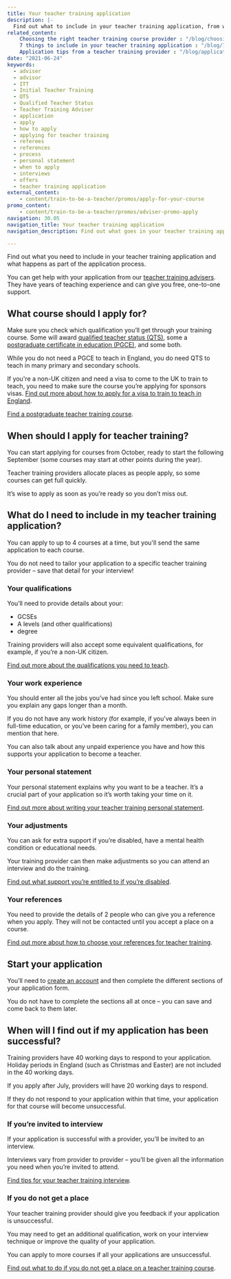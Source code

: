 ```yaml
---
title: Your teacher training application
description: |-
  Find out what to include in your teacher training application, from writing your personal statement to choosing your references.
related_content:
    Choosing the right teacher training course provider : "/blog/choosing-the-right-teacher-training-course-provider"
    7 things to include in your teacher training application : "/blog/7-things-to-include-in-your-teacher-training-application"
    Application tips from a teacher training provider : "/blog/application-tips-from-a-teacher-training-provider"
date: "2021-06-24"
keywords:
  - adviser
  - advisor
  - ITT
  - Initial Teacher Training
  - QTS
  - Qualified Teacher Status
  - Teacher Training Adviser
  - application
  - apply
  - how to apply
  - applying for teacher training
  - referees
  - references
  - process
  - personal statement
  - when to apply
  - interviews
  - offers
  - teacher training application
external_content:
    - content/train-to-be-a-teacher/promos/apply-for-your-course
promo_content:
    - content/train-to-be-a-teacher/promos/adviser-promo-apply
navigation: 30.05
navigation_title: Your teacher training application
navigation_description: Find out what goes in your teacher training application and when to apply.

---
```


Find out what you need to include in your teacher training application and what happens as part of the application process. 

You can get help with your application from our [teacher training advisers](/teacher-training-advisers). They have years of teaching experience and can give you free, one-to-one support. 

## What course should I apply for? 

Make sure you check which qualification you’ll get through your training course. Some will award [qualified teacher status (QTS)](/what-is-qts), some a [postgraduate certificate in education (PGCE)](/what-is-a-pgce), and some both. 

While you do not need a PGCE to teach in England, you do need QTS to teach in many primary and secondary schools.

<div class="inset">
<p>If you're a non-UK citizen and need a visa to come to the UK to train to teach, you need to make sure the course you’re applying for sponsors visas. <a href="/non-uk-teachers/visas-for-non-uk-trainees">Find out more about how to apply for a visa to train to teach in England</a>.</p>

</div>

[Find a postgraduate teacher training course](https://www.find-postgraduate-teacher-training.service.gov.uk/). 

## When should I apply for teacher training? 

You can start applying for courses from October, ready to start the following September (some courses may start at other points during the year).   

Teacher training providers allocate places as people apply, so some courses can get full quickly. 

It’s wise to apply as soon as you’re ready so you don’t miss out. 

## What do I need to include in my teacher training application? 

You can apply to up to 4 courses at a time, but you'll send the same application to each course. 

You do not need to tailor your application to a specific teacher training provider – save that detail for your interview! 

### Your qualifications 

You’ll need to provide details about your: 

* GCSEs 
* A levels (and other qualifications) 
* degree 

Training providers will also accept some equivalent qualifications, for example, if you’re a non-UK citizen. 

[Find out more about the qualifications you need to teach](/is-teaching-right-for-me/qualifications-you-need-to-teach). 

### Your work experience 

You should enter all the jobs you’ve had since you left school. Make sure you explain any gaps longer than a month. 

If you do not have any work history (for example, if you’ve always been in full-time education, or you’ve been caring for a family member), you can mention that here. 

You can also talk about any unpaid experience you have and how this supports your application to become a teacher. 

### Your personal statement 

Your personal statement explains why you want to be a teacher. It’s a crucial part of your application so it’s worth taking your time on it. 

[Find out more about writing your teacher training personal statement](/how-to-apply/teacher-training-personal-statement). 

### Your adjustments 

You can ask for extra support if you’re disabled, have a mental health condition or educational needs. 

Your training provider can then make adjustments so you can attend an interview and do the training. 

[Find out what support you’re entitled to if you’re disabled](/funding-and-support/if-youre-disabled). 

### Your references 

You need to provide the details of 2 people who can give you a reference when you apply. They will not be contacted until you accept a place on a course. 

[Find out more about how to choose your references for teacher training](/how-to-apply/teacher-training-references).

## Start your application

You’ll need to [create an account](https://www.apply-for-teacher-training.service.gov.uk/candidate/account) and then complete the different sections of your application form.

You do not have to complete the sections all at once – you can save and come back to them later.

## When will I find out if my application has been successful? 

Training providers have 40 working days to respond to your application. Holiday periods in England (such as Christmas and Easter) are not included in the 40 working days. 

If you apply after July, providers will have 20 working days to respond. 

If they do not respond to your application within that time, your application for that course will become unsuccessful. 

### If you’re invited to interview 

If your application is successful with a provider, you’ll be invited to an interview. 

Interviews vary from provider to provider – you’ll be given all the information you need when you’re invited to attend. 

[Find tips for your teacher training interview](/how-to-apply/teacher-training-interview). 

### If you do not get a place 

Your teacher training provider should give you feedback if your application is unsuccessful. 

You may need to get an additional qualification, work on your interview technique or improve the quality of your application. 

You can apply to more courses if all your applications are unsuccessful. 

[Find out what to do if you do not get a place on a teacher training course](/how-to-apply/if-your-application-is-unsuccessful). 
